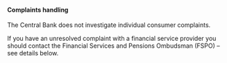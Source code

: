 ####  Complaints handling

The Central Bank does not investigate individual consumer complaints.

If you have an unresolved complaint with a financial service provider you
should contact the Financial Services and Pensions Ombudsman (FSPO) – see
details below.

